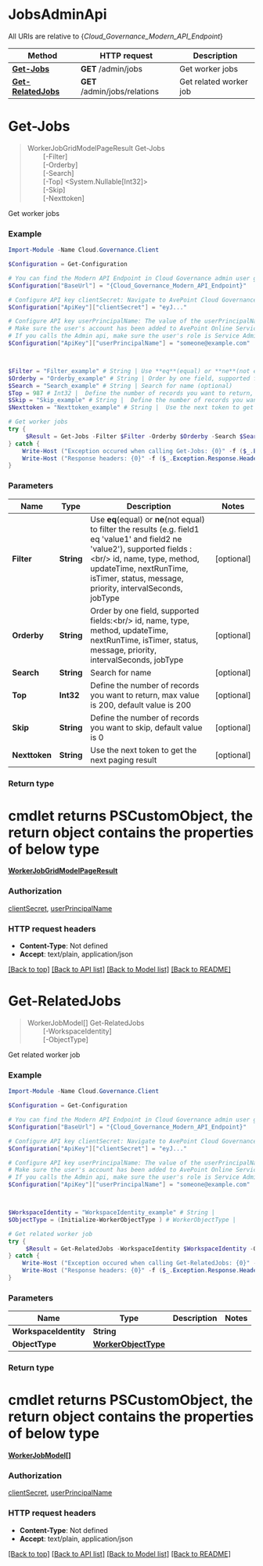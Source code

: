 # JobsAdminApi

All URIs are relative to {*Cloud_Governance_Modern_API_Endpoint*}

Method | HTTP request | Description
------------- | ------------- | -------------
[**Get-Jobs**](JobsAdminApi.md#Get-Jobs) | **GET** /admin/jobs | Get worker jobs
[**Get-RelatedJobs**](JobsAdminApi.md#Get-RelatedJobs) | **GET** /admin/jobs/relations | Get related worker job


<a name="Get-Jobs"></a>
# **Get-Jobs**
> WorkerJobGridModelPageResult Get-Jobs<br>
> &nbsp;&nbsp;&nbsp;&nbsp;&nbsp;&nbsp;&nbsp;&nbsp;[-Filter] <String><br>
> &nbsp;&nbsp;&nbsp;&nbsp;&nbsp;&nbsp;&nbsp;&nbsp;[-Orderby] <String><br>
> &nbsp;&nbsp;&nbsp;&nbsp;&nbsp;&nbsp;&nbsp;&nbsp;[-Search] <String><br>
> &nbsp;&nbsp;&nbsp;&nbsp;&nbsp;&nbsp;&nbsp;&nbsp;[-Top] <System.Nullable[Int32]><br>
> &nbsp;&nbsp;&nbsp;&nbsp;&nbsp;&nbsp;&nbsp;&nbsp;[-Skip] <String><br>
> &nbsp;&nbsp;&nbsp;&nbsp;&nbsp;&nbsp;&nbsp;&nbsp;[-Nexttoken] <String><br>

Get worker jobs

### Example
```powershell
Import-Module -Name Cloud.Governance.Client

$Configuration = Get-Configuration

# You can find the Modern API Endpoint in Cloud Governance admin user guide for your environment.
$Configuration["BaseUrl"] = "{Cloud_Governance_Modern_API_Endpoint}"

# Configure API key clientSecret: Navigate to AvePoint Cloud Governance Settings > API Authentication Management to Obtain a client secret.
$Configuration["ApiKey"]["clientSecret"] = "eyJ..."

# Configure API key userPrincipalName: The value of the userPrincipalName parameter is the login name of a delegated user that will be used to invoke the AvePoint Cloud Governance API. 
# Make sure the user's account has been added to AvePoint Online Services and has the license for AvePoint Cloud Governance.
# If you calls the Admin api, make sure the user's role is Service Administrator for AvePoint Cloud Governance.
$Configuration["ApiKey"]["userPrincipalName"] = "someone@example.com"



$Filter = "Filter_example" # String | Use **eq**(equal) or **ne**(not equal) to filter the results (e.g. field1 eq 'value1' and field2 ne 'value2'), supported fields :<br/> id, name, type, method, updateTime, nextRunTime, isTimer, status, message, priority, intervalSeconds, jobType (optional)
$Orderby = "Orderby_example" # String | Order by one field, supported fields:<br/> id, name, type, method, updateTime, nextRunTime, isTimer, status, message, priority, intervalSeconds, jobType (optional)
$Search = "Search_example" # String | Search for name (optional)
$Top = 987 # Int32 |  Define the number of records you want to return, max value is 200, default value is 200 (optional)
$Skip = "Skip_example" # String |  Define the number of records you want to skip, default value is 0 (optional)
$Nexttoken = "Nexttoken_example" # String |  Use the next token to get the next paging result (optional)

# Get worker jobs
try {
     $Result = Get-Jobs -Filter $Filter -Orderby $Orderby -Search $Search -Top $Top -Skip $Skip -Nexttoken $Nexttoken
} catch {
    Write-Host ("Exception occured when calling Get-Jobs: {0}" -f ($_.ErrorDetails | ConvertFrom-Json))
    Write-Host ("Response headers: {0}" -f ($_.Exception.Response.Headers | ConvertTo-Json))
}
```

### Parameters

Name | Type | Description  | Notes
------------- | ------------- | ------------- | -------------
 **Filter** | **String**| Use **eq**(equal) or **ne**(not equal) to filter the results (e.g. field1 eq &#39;value1&#39; and field2 ne &#39;value2&#39;), supported fields :&lt;br/&gt; id, name, type, method, updateTime, nextRunTime, isTimer, status, message, priority, intervalSeconds, jobType | [optional] 
 **Orderby** | **String**| Order by one field, supported fields:&lt;br/&gt; id, name, type, method, updateTime, nextRunTime, isTimer, status, message, priority, intervalSeconds, jobType | [optional] 
 **Search** | **String**| Search for name | [optional] 
 **Top** | **Int32**|  Define the number of records you want to return, max value is 200, default value is 200 | [optional] 
 **Skip** | **String**|  Define the number of records you want to skip, default value is 0 | [optional] 
 **Nexttoken** | **String**|  Use the next token to get the next paging result | [optional] 

### Return type
# cmdlet returns PSCustomObject, the return object contains the properties of below type
[**WorkerJobGridModelPageResult**](WorkerJobGridModelPageResult.md)

### Authorization

[clientSecret](../README.md#clientSecret), [userPrincipalName](../README.md#userPrincipalName)

### HTTP request headers

 - **Content-Type**: Not defined
 - **Accept**: text/plain, application/json

[[Back to top]](#) [[Back to API list]](../README.md#documentation-for-api-endpoints) [[Back to Model list]](../README.md#documentation-for-models) [[Back to README]](../README.md)

<a name="Get-RelatedJobs"></a>
# **Get-RelatedJobs**
> WorkerJobModel[] Get-RelatedJobs<br>
> &nbsp;&nbsp;&nbsp;&nbsp;&nbsp;&nbsp;&nbsp;&nbsp;[-WorkspaceIdentity] <String><br>
> &nbsp;&nbsp;&nbsp;&nbsp;&nbsp;&nbsp;&nbsp;&nbsp;[-ObjectType] <PSCustomObject><br>

Get related worker job

### Example
```powershell
Import-Module -Name Cloud.Governance.Client

$Configuration = Get-Configuration

# You can find the Modern API Endpoint in Cloud Governance admin user guide for your environment.
$Configuration["BaseUrl"] = "{Cloud_Governance_Modern_API_Endpoint}"

# Configure API key clientSecret: Navigate to AvePoint Cloud Governance Settings > API Authentication Management to Obtain a client secret.
$Configuration["ApiKey"]["clientSecret"] = "eyJ..."

# Configure API key userPrincipalName: The value of the userPrincipalName parameter is the login name of a delegated user that will be used to invoke the AvePoint Cloud Governance API. 
# Make sure the user's account has been added to AvePoint Online Services and has the license for AvePoint Cloud Governance.
# If you calls the Admin api, make sure the user's role is Service Administrator for AvePoint Cloud Governance.
$Configuration["ApiKey"]["userPrincipalName"] = "someone@example.com"



$WorkspaceIdentity = "WorkspaceIdentity_example" # String | 
$ObjectType = (Initialize-WorkerObjectType ) # WorkerObjectType | 

# Get related worker job
try {
     $Result = Get-RelatedJobs -WorkspaceIdentity $WorkspaceIdentity -ObjectType $ObjectType
} catch {
    Write-Host ("Exception occured when calling Get-RelatedJobs: {0}" -f ($_.ErrorDetails | ConvertFrom-Json))
    Write-Host ("Response headers: {0}" -f ($_.Exception.Response.Headers | ConvertTo-Json))
}
```

### Parameters

Name | Type | Description  | Notes
------------- | ------------- | ------------- | -------------
 **WorkspaceIdentity** | **String**|  | 
 **ObjectType** | [**WorkerObjectType**](WorkerObjectType.md)|  | 

### Return type
# cmdlet returns PSCustomObject, the return object contains the properties of below type
[**WorkerJobModel[]**](WorkerJobModel.md)

### Authorization

[clientSecret](../README.md#clientSecret), [userPrincipalName](../README.md#userPrincipalName)

### HTTP request headers

 - **Content-Type**: Not defined
 - **Accept**: text/plain, application/json

[[Back to top]](#) [[Back to API list]](../README.md#documentation-for-api-endpoints) [[Back to Model list]](../README.md#documentation-for-models) [[Back to README]](../README.md)

